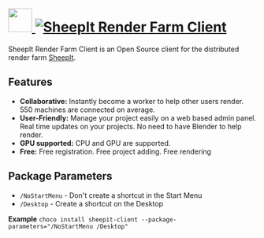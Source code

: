 # [<img src="https://cdn.jsdelivr.net/gh/AdmiringWorm/chocolatey-packages@e60406a15bd056274a5c69d9cfa15745f3a1d53d/icons/sheepit-client.png" height="48" width="48" /> ![SheepIt Render Farm Client](https://img.shields.io/chocolatey/v/sheepit-client.svg?label=SheepIt%20Render%20Farm%20Client&style=for-the-badge)](https://community.chocolatey.org/packages/sheepit-client)

SheepIt Render Farm Client is an Open Source client for the distributed render farm [SheepIt](https://www.sheepit-renderfarm.com/).

## Features

- **Collaborative:** Instantly become a worker to help other users render. 550 machines are connected on average.
- **User-Friendly:** Manage your project easily on a web based admin panel. Real time updates on your projects. No need to have Blender to help render.
- **GPU supported:** CPU and GPU are supported.
- **Free:** Free registration. Free project adding. Free rendering

## Package Parameters

- `/NoStartMenu` - Don't create a shortcut in the Start Menu
- `/Desktop` - Create a shortcut on the Desktop

**Example**
`choco install sheepit-client --package-parameters="/NoStartMenu /Desktop"`
